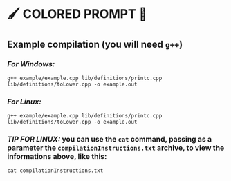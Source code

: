 # 🖌️ COLORED PROMPT 🎨
## Example compilation (you will need `g++`)
### _For Windows:_
`g++ example/example.cpp lib/definitions/printc.cpp lib/definitions/toLower.cpp -o example.out `
### _For Linux:_
`g++ example/example.cpp lib/definitions/printc.cpp lib/definitions/toLower.cpp -o example.out `
### _TIP FOR LINUX:_ you can use the `cat` command, passing as a parameter the `compilationInstructions.txt` archive, to view the informations above, like this:
`cat compilationInstructions.txt`
